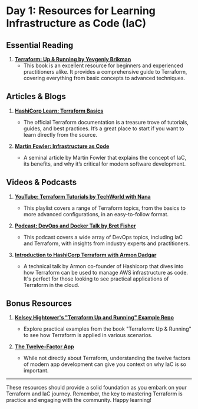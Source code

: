 # Day 1: Resources for Learning Infrastructure as Code (IaC)

## Essential Reading

1. **[Terraform: Up & Running by Yevgeniy Brikman](https://www.amazon.com/Terraform-Running-Infrastructure-Configuration-Management/dp/1492046906)**
   - This book is an excellent resource for beginners and experienced practitioners alike. It provides a comprehensive guide to Terraform, covering everything from basic concepts to advanced techniques.


## Articles & Blogs

1. **[HashiCorp Learn: Terraform Basics](https://learn.hashicorp.com/terraform)**
   - The official Terraform documentation is a treasure trove of tutorials, guides, and best practices. It’s a great place to start if you want to learn directly from the source.

2. **[Martin Fowler: Infrastructure as Code](https://martinfowler.com/bliki/InfrastructureAsCode.html)**
   - A seminal article by Martin Fowler that explains the concept of IaC, its benefits, and why it’s critical for modern software development.

## Videos & Podcasts

1. **[YouTube: Terraform Tutorials by TechWorld with Nana](https://www.youtube.com/playlist?list=PLy7NrYWoggjxCF3avZvc8Zf0_CdNCozpn)**
   - This playlist covers a range of Terraform topics, from the basics to more advanced configurations, in an easy-to-follow format.

2. **[Podcast: DevOps and Docker Talk by Bret Fisher](https://www.bretfisher.com/podcast/)**
   - This podcast covers a wide array of DevOps topics, including IaC and Terraform, with insights from industry experts and practitioners.

3. **[Introduction to HashiCorp Terraform with Armon Dadgar](https://www.youtube.com/watch?v=h970ZBgKINg)**
   - A technical talk by Armon co-founder of Hashicorp that dives into how Terraform can be used to manage AWS infrastructure as code. It's perfect for those looking to see practical applications of Terraform in the cloud.


## Bonus Resources

1. **[Kelsey Hightower's "Terraform Up and Running" Example Repo](https://github.com/kelseyhightower/terraform-up-and-running)**
   - Explore practical examples from the book "Terraform: Up & Running" to see how Terraform is applied in various scenarios.

2. **[The Twelve-Factor App](https://12factor.net/)**
   - While not directly about Terraform, understanding the twelve factors of modern app development can give you context on why IaC is so important.

---

These resources should provide a solid foundation as you embark on your Terraform and IaC journey. Remember, the key to mastering Terraform is practice and engaging with the community. Happy learning!
